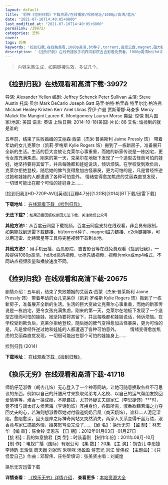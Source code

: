 ```yaml
---
layout: default
title: '恐怖《捡到归我》下载资源/在线播放/视频地址/1080p/高清/蓝光'
date: "2021-07-10T14:40:05+0800"
last_modified_at: "2021-07-10T14:40:05+0800"
permalink: /39972/
categories: 恐怖
cover:
tags: 恐怖
keywords: '捡到归我,在线免费看,1080p高清,bt种子,torrent,百度云盘,magnet,磁力链,迅雷下载资源'
description: '《捡到归我》在线云播放手机西瓜影院吉吉影音免费看，1080p高清bd/hd未删减完整版和tc抢先枪版，mkv/mp4格式，附带bt/torrent种子、magnet/磁力链、百度云盘、网盘资源迅雷下载链接'
---
```


>内容采集生成，如果链接失效，多试几个。


## 《捡到归我》在线观看和高清下载-39972

导演: Alexander Yellen 编剧: Jeffrey Schenck Peter Sullivan 主演: Steve Austin 托宾·贝尔 Mark DeCarlo Joseph Gatt 马里·帕特·格里森 特里尔比·格洛弗 Michael Healey Kristen Kerr Ariel Llinas 乔伊·卢曼 贾斯蒂娜·马查多 Mercy Malick Rio Mangini Lauren K. Montgomery Lauryn Morse 类型: 惊悚 制片国家/地区: 美国 语言: 英语 上映日期: 2014-10-18(美国) 片长: 88 又名: 谁捡到的就是谁的

五年前，结束了失败婚姻的艾丽森·西蒙（杰米·普莱斯利 Jaime Pressly 饰） 带着年幼的女儿克莱尔（凯莉·罗格斯 Kylie Rogers 饰）搬到了一栋新房子，准备展开全新的生活。生活的巨大变故让克莱尔心事重重，而她的新家传说是一栋凶宅，更令女孩充满焦虑。刚来的第一天，克莱尔在地板下发现了一个造型古怪而可怕的娃娃，她坚持要将其留下，并且每晚都和娃娃说话，倾诉烦恼。在学校受到欺负后，克莱尔拒绝登校，随后她的脾气变得愈加古怪暴戾，更为可怕的是，凡是曾经忤逆过她和娃娃的人都遭遇了各种可怕意外。 情绪变得愈加焦虑的艾丽森直觉发现，一切很可能出在那个可怕的娃娃身上……


[捡到归我][HD-720P-AVI][英语][豆瓣4.7分][1.2GB][2014][BT下载/迅雷下载]

**下载地址**： [在线观看下载 《捡到归我》](https://www.btdx8.com/torrent/finders_keepers_2014.html) 


**无法下载?**：`如果迅雷因版权原因无法下载，关注微信公众号 `

**其他方法1**：从百度云网盘下载视频，百度云网盘支持在线观看，非会员有限制，如果能找到迅雷下载链接、bt/torrent种子、magnet磁力链接、e2dk链接等，可以用迅雷、比特彗星等工具将完整视频下载到本地。

**其他方法2**：用手机云播、西瓜影院、吉吉影音等在线免费观看《捡到归我》，一般提供1080p高清、hd/bd高清视频、tc抢先版视频，视频为mkv或mp4格式，不同站点视频质量和播放速度不同。


## 《捡到归我》在线观看和高清下载-20675

剧情介绍：五年前，结束了失败婚姻的艾丽森·西蒙（杰米·普莱斯利 Jaime Pressly 饰） 带着年幼的女儿克莱尔（凯莉·罗格斯 Kylie Rogers 饰）搬到了一栋新房子，准备展开全新的生活。生活的巨大变故让克莱尔心事重重，而她的新家传说是一栋凶宅，更令女孩充满焦虑。刚来的第一天，克莱尔在地板下发现了一个造型古怪而可怕的娃娃，她坚持要将其留下，并且每晚都和娃娃说话，倾诉烦恼。在学校受到欺负后，克莱尔拒绝登校，随后她的脾气变得愈加古怪暴戾，更为可怕的是，凡是曾经忤逆过她和娃娃的人都遭遇了各种可怕意外。  　　情绪变得愈加焦虑的艾丽森直觉发现，一切很可能出在那个可怕的娃娃身上……


捡到归我 (2014)

**下载地址**： [在线观看下载 《捡到归我》](https://www.btbtdy.me/btdy/dy1749.html) 


## 《换乐无穷》在线观看和高清下载-41718

师奶仔范淑香（胡杏儿饰）无心登入了一个神奇网站，让她可随意换取各样不可思议的东西，例如以自己的纤腰尺寸来换取弟弟考入名校、以自己的运气帮朋友换回爱情等等，淑香一换成瘾，不能自拔，尤其怀疑丈夫顾家仁（李思捷饰）***时，竟不惜与阔太好友侯若海（李诗韵饰）互换身份，各取所需，淑香欲藉若海之力夺回丈夫的心，若海则想淑香帮她对付霸道奶奶吕凰（商天娥饰），谁料二人泥足深陷，愈陷愈深，回头是岸之际神奇网站又突然消失，两家人关系变得千丝万缕，淑香竟与家仁搞婚外情，嬉笑怒骂没完没了……【剧 名】：换乐无穷 【监 制】：林志华 【编 审】：陈金铃 梁恩东 【日 期】：2012年01月03日 -01月27日<br />【接 档】：我的如意狼君【类 型】：时装喜剧 【制作年份】：2011年08月-10月 【制 作】：电视广播（国际）有限公司 【集 数】：20集 【主 演】：胡杏儿 李思捷 李诗韵 王浩信 商天娥 刘家辉 朱咪咪 汤盈盈 蒋志光 刘江 曾伟权 【主题曲】：《只怪爱自己》作曲：邓智伟、庄冬昕填词：张美贤主唱：刘威煌


换乐无穷迅雷下载

**详情查看**： [《换乐无穷》详情介绍](/movie/41718/)， **查看更多**：[本站资源大全](/movie/t/all/)


